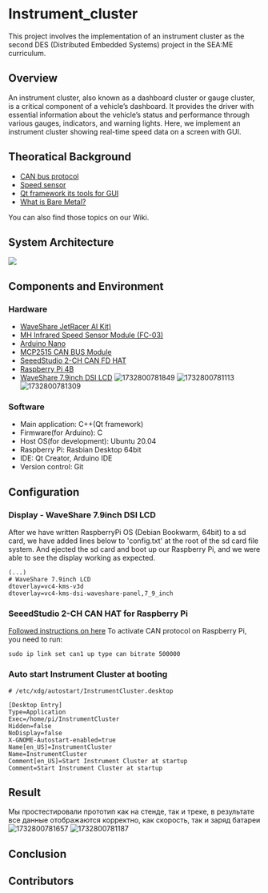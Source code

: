 # Instrument_cluster
This project involves the implementation of an instrument cluster as the second DES (Distributed Embedded Systems) project in the SEA:ME curriculum.

## Overview
An instrument cluster, also known as a dashboard cluster or gauge cluster, is a critical component of a vehicle’s dashboard. It provides the driver with essential information about the vehicle’s status and performance through various gauges, indicators, and warning lights. Here, we implement an instrument cluster showing real-time speed data on a screen with GUI.

## Theoratical Background
- [CAN bus protocol](https://github.com/SEA-ME-DES-01-Instrument-Cluster/Instrument_cluster/wiki/About-CAN-bus-protocol)
- [Speed sensor](https://github.com/SEA-ME-DES-01-Instrument-Cluster/Instrument_cluster/wiki/Specifications-and-usage-of-speed-sensors-compatible-with-Arduino)
- [Qt framework its tools for GUI](https://github.com/SEA-ME-DES-01-Instrument-Cluster/Instrument_cluster/wiki/Basics-of-the-Qt-framework-and-its-tools-for-developing-embedded-GUIs)
- [What is Bare Metal?](https://github.com/SEA-ME-DES-01-Instrument-Cluster/Instrument_cluster/wiki/What-is-Bare-Metal%3F#what-is-bare-metal)

You can also find those topics on our Wiki.

## System Architecture
<img src="./diagram.svg">

## Components and Environment
### Hardware
- [WaveShare JetRacer AI Kit)](https://www.waveshare.com/wiki/JetRacer_AI_Kit)
- [MH Infrared Speed Sensor Module (FC-03)](https://einstronic.com/product/infrared-speed-sensor-module/)
- [Arduino Nano](https://docs.arduino.cc/hardware/nano/)
- [MCP2515 CAN BUS Module](https://ww1.microchip.com/downloads/aemDocuments/documents/APID/ProductDocuments/DataSheets/MCP2515-Family-Data-Sheet-DS20001801K.pdf)
- [SeeedStudio 2-CH CAN FD HAT](https://wiki.seeedstudio.com/2-Channel-CAN-BUS-FD-Shield-for-Raspberry-Pi/)
- [Raspberry Pi 4B](https://www.raspberrypi.com/products/raspberry-pi-4-model-b/)
- [WaveShare 7.9inch DSI LCD](https://www.waveshare.com/wiki/7.9inch_DSI_LCD)
![1732800781849](https://github.com/user-attachments/assets/3d28ee5e-4d9a-4bea-acec-6a306ba6de0f)
![1732800781113](https://github.com/user-attachments/assets/de8b899a-3bb0-457d-a913-de6557af1614)
![1732800781309](https://github.com/user-attachments/assets/a9b81989-b963-4a2e-ac2b-aeb1d4c27ae5)

### Software
- Main application: C++(Qt framework)
- Firmware(for Arduino): C
- Host OS(for development): Ubuntu 20.04
- Raspberry Pi: Rasbian Desktop 64bit
- IDE: Qt Creator, Arduino IDE
- Version control: Git

## Configuration
### Display - WaveShare 7.9inch DSI LCD
After we have written RaspberryPi OS (Debian Bookwarm, 64bit) to a sd card, we have added lines below to 'config.txt' at the root of the sd card file system. And ejected the sd card and boot up our Raspberry Pi, and we were able to see the display working as expected.
```
(...)
# WaveShare 7.9inch LCD
dtoverlay=vc4-kms-v3d
dtoverlay=vc4-kms-dsi-waveshare-panel,7_9_inch
```

### SeeedStudio 2-CH CAN HAT for Raspberry Pi
[Followed instructions on here](https://wiki.seeedstudio.com/2-Channel-CAN-BUS-FD-Shield-for-Raspberry-Pi/)
To activate CAN protocol on Raspberry Pi, you need to run:
```
sudo ip link set can1 up type can bitrate 500000
```

### Auto start Instrument Cluster at booting
```
# /etc/xdg/autostart/InstrumentCluster.desktop

[Desktop Entry]
Type=Application
Exec=/home/pi/InstrumentCluster
Hidden=false
NoDisplay=false
X-GNOME-Autostart-enabled=true
Name[en_US]=InstrumentCluster
Name=InstrumentCluster
Comment[en_US]=Start Instrument Cluster at startup
Comment=Start Instrument Cluster at startup
```
## Result
Мы простестировали прототип как на стенде, так и треке, в результате все данные отображаются корректно, как скорость, так и заряд батареи
![1732800781657](https://github.com/user-attachments/assets/b777f154-d483-421c-bcd0-4d8319991da8)
![1732800781187](https://github.com/user-attachments/assets/6c531da4-a5ff-458f-9b56-0bcb2c2dd2f9)

## Conclusion

## Contributors
